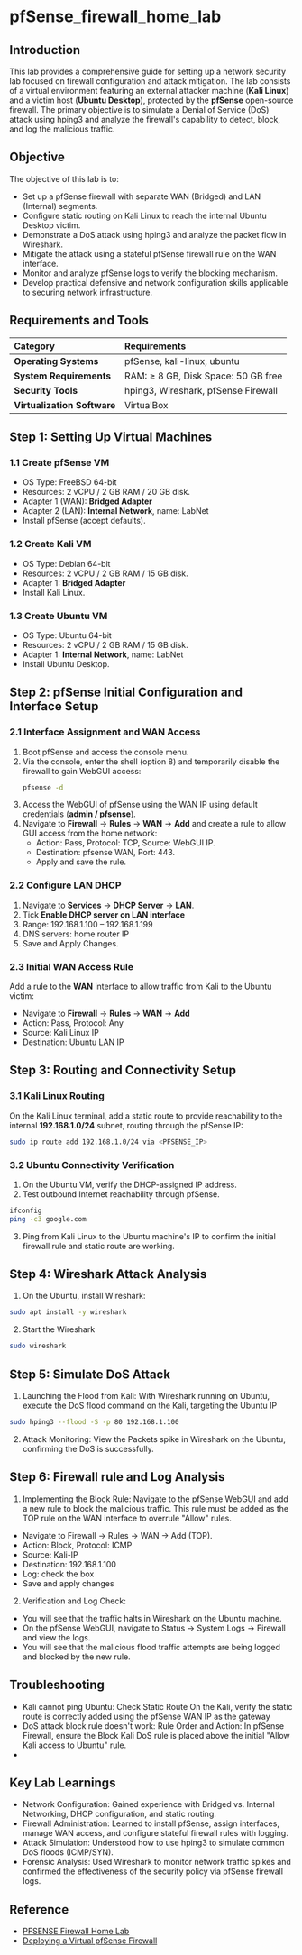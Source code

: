 # pfSense_firewall_home_lab

## Introduction
This lab provides a comprehensive guide for setting up a network security lab focused on firewall configuration and attack mitigation. The lab consists of a virtual environment featuring an external attacker machine (**Kali Linux**) and a victim host (**Ubuntu Desktop**), protected by the **pfSense** open-source firewall. The primary objective is to simulate a Denial of Service (DoS) attack using hping3 and analyze the firewall's capability to detect, block, and log the malicious traffic.

## Objective
The objective of this lab is to:
* Set up a pfSense firewall with separate WAN (Bridged) and LAN (Internal) segments.
* Configure static routing on Kali Linux to reach the internal Ubuntu Desktop victim.
* Demonstrate a DoS attack using hping3 and analyze the packet flow in Wireshark.
* Mitigate the attack using a stateful pfSense firewall rule on the WAN interface.
* Monitor and analyze pfSense logs to verify the blocking mechanism.
* Develop practical defensive and network configuration skills applicable to securing network infrastructure.

## Requirements and Tools
| Category | Requirements |
| :--- | :--- |
| **Operating Systems** | pfSense, kali-linux, ubuntu |
| **System Requirements** | RAM: $\ge$ 8 GB, Disk Space: 50 GB free |
| **Security Tools** | hping3, Wireshark, pfSense Firewall |
| **Virtualization Software** | VirtualBox |

## Step 1: Setting Up Virtual Machines

### 1.1 Create pfSense VM
* OS Type: FreeBSD 64-bit
* Resources: 2 vCPU / 2 GB RAM / 20 GB disk.
* Adapter 1 (WAN): **Bridged Adapter**
* Adapter 2 (LAN): **Internal Network**, name: LabNet
* Install pfSense (accept defaults).

### 1.2 Create Kali VM
* OS Type: Debian 64-bit
* Resources: 2 vCPU / 2 GB RAM / 15 GB disk.
* Adapter 1: **Bridged Adapter**
* Install Kali Linux.

### 1.3 Create Ubuntu VM
* OS Type: Ubuntu 64-bit
* Resources: 2 vCPU / 2 GB RAM / 15 GB disk.
* Adapter 1: **Internal Network**, name: LabNet
* Install Ubuntu Desktop.

## Step 2: pfSense Initial Configuration and Interface Setup

### 2.1 Interface Assignment and WAN Access
1.  Boot pfSense and access the console menu.
2.  Via the console, enter the shell (option 8) and temporarily disable the firewall to gain WebGUI access:
    ```bash
    pfsense -d
    ```
3.  Access the WebGUI of pfSense using the WAN IP using default credentials (**admin / pfsense**).
4.  Navigate to **Firewall** -> **Rules** -> **WAN** -> **Add** and create a rule to allow GUI access from the home network:
    * Action: Pass, Protocol: TCP, Source: WebGUI IP.
    * Destination: pfsense WAN, Port: 443.
    * Apply and save the rule.

### 2.2 Configure LAN DHCP
1.  Navigate to **Services** -> **DHCP Server** -> **LAN**.
2.  Tick **Enable DHCP server on LAN interface**
3.  Range: 192.168.1.100 – 192.168.1.199
4.  DNS servers: home router IP
5.  Save and Apply Changes.

### 2.3 Initial WAN Access Rule
Add a rule to the **WAN** interface to allow traffic from Kali to the Ubuntu victim:
* Navigate to **Firewall** -> **Rules** -> **WAN** -> **Add**
* Action: Pass, Protocol: Any
* Source: Kali Linux IP
* Destination: Ubuntu LAN IP

## Step 3: Routing and Connectivity Setup

### 3.1 Kali Linux Routing
On the Kali Linux terminal, add a static route to provide reachability to the internal **192.168.1.0/24** subnet, routing through the pfSense IP:
```bash
sudo ip route add 192.168.1.0/24 via <PFSENSE_IP>
```
### 3.2 Ubuntu Connectivity Verification
1. On the Ubuntu VM, verify the DHCP-assigned IP address.
2. Test outbound Internet reachability through pfSense.
```bash
ifconfig
ping -c3 google.com
```
3. Ping from Kali Linux to the Ubuntu machine's IP to confirm the initial firewall rule and static route are working.

## Step 4: Wireshark Attack Analysis

1. On the Ubuntu, install Wireshark:
```bash
sudo apt install -y wireshark
```
2. Start the Wireshark
```bash
sudo wireshark
```

## Step 5: Simulate DoS Attack
1. Launching the Flood from Kali:
With Wireshark running on Ubuntu, execute the DoS flood command on the Kali, targeting the Ubuntu IP
```bash
sudo hping3 --flood -S -p 80 192.168.1.100
```
2. Attack Monitoring:
View the Packets spike in Wireshark on the Ubuntu, confirming the DoS is successfully.

## Step 6: Firewall rule and Log Analysis
1. Implementing the Block Rule:
Navigate to the pfSense WebGUI and add a new rule to block the malicious traffic. This rule must be added as the TOP rule on the WAN interface to overrule "Allow" rules.
  * Navigate to Firewall → Rules → WAN → Add (TOP).
  * Action: Block, Protocol: ICMP
  * Source: Kali-IP
  * Destination: 192.168.1.100
  * Log: check the box
  * Save and apply changes
2. Verification and Log Check:
  * You will see that the traffic halts in Wireshark on the Ubuntu machine.
  * On the pfSense WebGUI, navigate to Status → System Logs → Firewall and view the logs.
  * You will see that the malicious flood traffic attempts are being logged and blocked by the new rule.


## Troubleshooting
* Kali cannot ping Ubuntu: Check Static Route On the Kali, verify the static route is correctly added using the pfSense WAN IP as the gateway
* DoS attack block rule doesn't work: Rule Order and Action: In pfSense Firewall, ensure the Block Kali DoS rule is placed above the initial "Allow Kali access to Ubuntu" rule.
* 
## Key Lab Learnings
* Network Configuration: Gained experience with Bridged vs. Internal Networking, DHCP configuration, and static routing.
* Firewall Administration: Learned to install pfSense, assign interfaces, manage WAN access, and configure stateful firewall rules with logging.
* Attack Simulation: Understood how to use hping3 to simulate common DoS floods (ICMP/SYN).
* Forensic Analysis: Used Wireshark to monitor network traffic spikes and confirmed the effectiveness of the security policy via pfSense firewall logs.

## Reference
* [PFSENSE Firewall Home Lab](https://youtu.be/-yRvfbElT7M)
* [Deploying a Virtual pfSense Firewall](https://www.youtube.com/watch?v=BcdJbBAnAKo)
